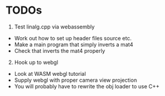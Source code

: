 # TODOs

1. Test linalg.cpp via webassembly
- Work out how to set up header files source etc.
- Make a main program that simply inverts a mat4
- Check that inverts the mat4 properly
2. Hook up to webgl
- Look at WASM webgl tutorial
- Supply webgl with proper camera view projection
- You will probably have to rewrite the obj loader to use C++

